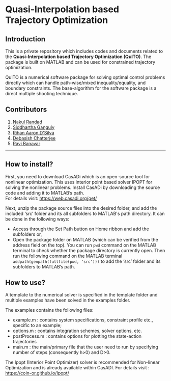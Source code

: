 # Quasi-Interpolation based Trajectory Optimization 
 
## Introduction

This is a private repository which includes codes and documents related to the **Quasi-Interpolation based Trajectory Optimization (QuITO)**. The package is built on MATLAB and can be used for constrained trajectory optimization.

QuITO is a numerical software package for solving optimal control problems directly which can handle path-wise/mixed inequality/equality, and boundary constraints. The base-algorithm for the software package is a direct multiple shooting technique. 

## Contributors

1) [Nakul Randad](https://nakulrandad.github.io/)
2) [Siddhartha Ganguly](https://sites.google.com/view/siddhartha-ganguly)
3) [Rihan Aaron D'Silva](https://www.linkedin.com/in/rihan-aaron-d-silva/)
4) [Debasish Chatterjee](https://www.sc.iitb.ac.in/~chatterjee/master/homepage/index.html)
5) [Ravi Banavar](https://www.sc.iitb.ac.in/~banavar/)
---

## How to install?

First, you need to download CasADi which is an open-source tool for nonlinear optimization. This uses interior point based solver IPOPT for solving the nonlinear problems. Install CasADi by downloading the source code and adding it to MATLAB’s path.<br>
For details visit: https://web.casadi.org/get/

Next, unzip the package source files into the desired folder, and add the included ‘src’ folder and its all subfolders to MATLAB's path directory. It can be done in the following ways:
- Access through the Set Path button on Home ribbon and add the subfolders or,
- Open the package folder on MATLAB (which can be verified from the address field on the top). You can run `pwd` command on the MATLAB terminal to check whether the package directory is currently open. Then run the following command on the MATLAB terminal `addpath(genpath(fullfile(pwd, ‘src’)))` to add the ‘src’ folder and its subfolders to MATLAB’s path.

## How to use?

A template to the numerical solver is specified in the template folder and multiple examples have been solved in the examples folder. <br> 

The examples contains the following files: <br>

* example.m : contains system specifications, constraint profile etc., specific to an example;
* options.m : contains integration schemes, solver options, etc.
* postProcess.m : contains options for plotting the state-action trajectories
* main.m : the main/primary file that the user need to run by specifying number of steps (consequently h>0) and D>0.

The Ipopt (Interior Point Optimizer) solver is recommended for Non-linear Optimization and is already available within CasADI. For details visit : https://coin-or.github.io/Ipopt/
